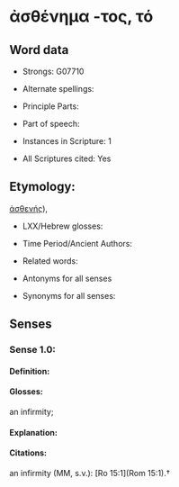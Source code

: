 # ἀσθένημα -τος, τό

<!-- Status: S2=NeedsEdits -->
<!-- Lexica used for edits:   -->

## Word data

* Strongs: G07710

* Alternate spellings:



* Principle Parts: 


* Part of speech: 


* Instances in Scripture: 1

* All Scriptures cited: Yes

## Etymology: 

[ἀσθενής]()),

* LXX/Hebrew glosses: 


* Time Period/Ancient Authors: 


* Related words: 

* Antonyms for all senses

* Synonyms for all senses: 


## Senses 


### Sense  1.0: 

#### Definition: 

#### Glosses: 

an infirmity; 

#### Explanation: 


#### Citations: 

an infirmity (MM, s.v.): [Ro 15:1](Rom 15:1).†
